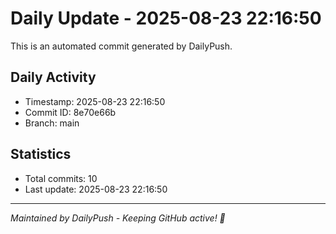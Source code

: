 # Daily Update - 2025-08-23 22:16:50

This is an automated commit generated by DailyPush.

## Daily Activity
- Timestamp: 2025-08-23 22:16:50
- Commit ID: 8e70e66b
- Branch: main

## Statistics
- Total commits: 10
- Last update: 2025-08-23 22:16:50

---
*Maintained by DailyPush - Keeping GitHub active! 🚀*
